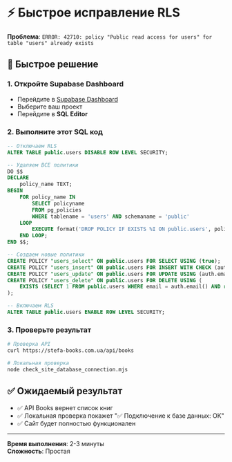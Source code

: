 # ⚡ Быстрое исправление RLS

**Проблема**: `ERROR: 42710: policy "Public read access for users" for table "users" already exists`

## 🚀 Быстрое решение

### 1. Откройте Supabase Dashboard
- Перейдите в [Supabase Dashboard](https://supabase.com/dashboard)
- Выберите ваш проект
- Перейдите в **SQL Editor**

### 2. Выполните этот SQL код

```sql
-- Отключаем RLS
ALTER TABLE public.users DISABLE ROW LEVEL SECURITY;

-- Удаляем ВСЕ политики
DO $$
DECLARE
    policy_name TEXT;
BEGIN
    FOR policy_name IN 
        SELECT policyname 
        FROM pg_policies 
        WHERE tablename = 'users' AND schemaname = 'public'
    LOOP
        EXECUTE format('DROP POLICY IF EXISTS %I ON public.users', policy_name);
    END LOOP;
END $$;

-- Создаем новые политики
CREATE POLICY "users_select" ON public.users FOR SELECT USING (true);
CREATE POLICY "users_insert" ON public.users FOR INSERT WITH CHECK (auth.role() = 'authenticated');
CREATE POLICY "users_update" ON public.users FOR UPDATE USING (auth.email() = email);
CREATE POLICY "users_delete" ON public.users FOR DELETE USING (
    EXISTS (SELECT 1 FROM public.users WHERE email = auth.email() AND role = 'admin')
);

-- Включаем RLS
ALTER TABLE public.users ENABLE ROW LEVEL SECURITY;
```

### 3. Проверьте результат

```bash
# Проверка API
curl https://stefa-books.com.ua/api/books

# Локальная проверка
node check_site_database_connection.mjs
```

## ✅ Ожидаемый результат

- ✅ API Books вернет список книг
- ✅ Локальная проверка покажет "✅ Подключение к базе данных: OK"
- ✅ Сайт будет полностью функционален

---

**Время выполнения**: 2-3 минуты  
**Сложность**: Простая
